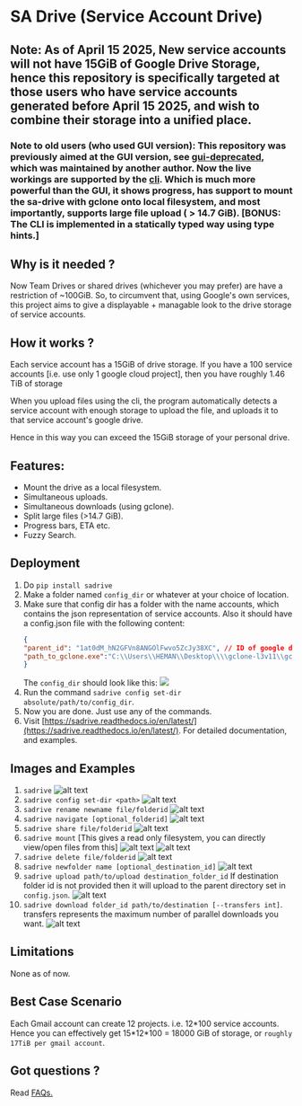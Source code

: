 # SA Drive (Service Account Drive)

## Note: As of April 15 2025, New service accounts will not have 15GiB of Google Drive Storage, hence this repository is specifically targeted at those users who have service accounts generated before April 15 2025, and wish to combine their storage into a unified place. 

### Note to old users (who used GUI version): This repository was previously aimed at the GUI version, see [gui-deprecated](./gui-deprecated/), which was maintained by another author. Now the live workings are supported by the [cli](./sadrive/). Which is much more powerful than the GUI, it shows progress, has support to mount the sa-drive with gclone onto local filesystem, and most importantly, supports large file upload ( > 14.7 GiB). [BONUS: The CLI is implemented in a statically typed way using type hints.]

## Why is it needed ?
Now Team Drives or shared drives (whichever you may prefer) are have a restriction of ~100GiB. So, to circumvent that, 
using Google's own services, this project aims to give a displayable + managable look to the drive storage of service accounts.

## How it works ?
Each service account has a 15GiB of drive storage. 
If you have a 100 service accounts [i.e. use only 1 google cloud project], then you have roughly 1.46 TiB of storage

When you upload files using the cli, the program automatically detects a service account with enough storage to upload the file, and uploads it to that service account's google drive.

Hence in this way you can exceed the 15GiB storage of your personal drive.
## Features:
- Mount the drive as a local filesystem.
- Simultaneous uploads.
- Simultaneous downloads (using gclone).
- Split large files (>14.7 GiB).
- Progress bars, ETA etc.
- Fuzzy Search.

## Deployment
1. Do `pip install sadrive`
2. Make a folder named `config_dir` or whatever at your choice of location.
3. Make sure that config dir has a folder with the name accounts, which contains the json representation of service accounts. Also it should have a config.json file with the following content:
    ```json
    {
    "parent_id": "1at0dM_hN2GFVn8ANGOlFwvo5ZcJy38XC", // ID of google drive fodler in your personal account where you want the sa-drive to be hosted.
    "path_to_gclone.exe":"C:\\Users\\HEMAN\\Desktop\\\\gclone-l3v11\\gclone.exe" // Path to gclone.exe. Downlaod from: https://github.com/l3v11/gclone
    }
    ```
    The `config_dir` should look like this:
    ![](https://i.ibb.co/VW4dpV43/image.png)
3. Run the command `sadrive config set-dir absolute/path/to/config_dir`. 
4. Now you are done. Just use any of the commands. 
4. Visit [https://sadrive.readthedocs.io/en/latest/](https://sadrive.readthedocs.io/en/latest/). For detailed documentation, and examples.

## Images and Examples
1. `sadrive`
    ![alt text](./docs/_static/images/image.png)
2. `sadrive config set-dir <path>` 
    ![alt text](./docs/_static/images/image-1.png)
3. `sadrive rename newname file/folderid`
    ![alt text](./docs/_static/images/image-2.png)
4. `sadrive navigate [optional_folderid]`
    ![alt text](./docs/_static/images/image-3.png)
5. `sadrive share file/folderid`
    ![alt text](./docs/_static/images/image-4.png)
6. `sadrive mount` [This gives a read only filesystem, you can directly view/open files from this]
    ![alt text](./docs/_static/images/image-5.png)
    ![alt text](./docs/_static/images/image-6.png)
7. `sadrive delete file/folderid`
    ![alt text](./docs/_static/images/image-7.png)
8. `sadrive newfolder name [optional_destination_id]`
    ![alt text](./docs/_static/images/image-8.png)
9. `sadrive upload path/to/upload destination_folder_id` If destination folder id is not provided then it will upload to the parent directory set in `config.json`.
    ![alt text](./docs/_static/images/image-9.png)
10. `sadrive download folder_id path/to/destination [--transfers int]`. transfers represents the maximum number of parallel downloads you want.
    ![alt text](./docs/_static/images/image-10.png)

## Limitations
None as of now.

## Best Case Scenario
Each Gmail account can create 12 projects. i.e. 12*100 service accounts. 
Hence you can effectively get 15\*12\*100 = 18000 GiB of storage, or `roughly 17TiB per gmail account`.

## Got questions ?

Read [FAQs.](./FAQ.md)